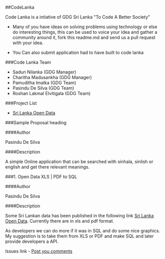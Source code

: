 ##CodeLanka

Code Lanka is a intiative of GDG Sri Lanka "To Code A Better Society"

*   Many of you have ideas on solving problems using technology or else do interesting things, this can be used to voice your idea and gather 
a community around it, fork this readme.md and send us a pull request with your idea.


*   You Can also submit application had to have built to code lanka


###Code Lanka Team

*   Sadun Nilanka (GDG Manager)
*   Charitha Madusankha (GDG Manager)
*   Pamuditha Imalka (GDG Team)
*   Pasindu De Silva (GDG Team)
*   Roshan Lakmal Elvitigala (GDG Team)


###Project List
*   [Sri Lanka Open Data](https://github.com/CodeLanka/codeLanka-Proposals/blob/master/README.md#1-open-data-xls--pdf-to-sql)




###Sample Proposal heading

####Author

Pasindu De Silva


####Description


A simple Online application that can be searched with sinhala, sinlish or english and get there relevant meanings.



###1. Open Data XLS | PDF to SQL

####Author


Pasindu De Silva


####Description


Some Sri Lankan data has been published in the following link [Sri Lanka Open Data](http://www.gov.lk/web/index.php?option=com_content&view=article&id=301&Itemid=423&lang=en). Currently there are in xls and pdf format.

As developers we can do more if it was in SQL and do some nice graphics. My suggestion is to take them from XLS or PDF and make SQL and later provide developers a API.

Issues link - [Post you comments](https://github.com/CodeLanka/codeLanka-Proposals/issues/2)


